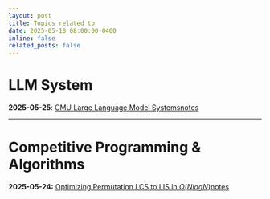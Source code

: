 ```yaml
---
layout: post
title: Topics related to 
date: 2025-05-18 08:00:00-0400
inline: false
related_posts: false
---
```

# LLM System
**2025-05-25**: [CMU Large Language Model Systems](https://llmsystem.github.io/llmsystem2025spring/)[notes](https://www.notion.so/CMU-LLM-System-1fe43ad8204680ca9fccd56937282a91?pvs=4)

---
# Competitive Programming & Algorithms
**2025-05-24:** [Optimizing Permutation LCS to LIS in $O(NlogN)$](https://usaco.guide/problems/cf-lcs-on-permutations/solution)[notes]()
